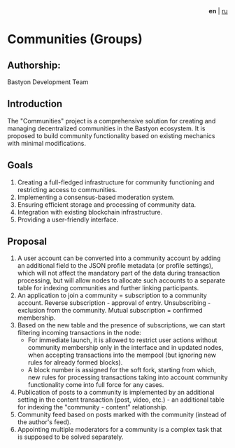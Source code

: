<div align="right">
  <b>en</b> | <a href="readme_ru.md">ru</a>
</div>

# Communities (Groups)

## Authorship:
Bastyon Development Team

## Introduction
The "Communities" project is a comprehensive solution for creating and managing decentralized communities in the Bastyon ecosystem. It is proposed to build community functionality based on existing mechanics with minimal modifications.

## Goals
1. Creating a full-fledged infrastructure for community functioning and restricting access to communities.
2. Implementing a consensus-based moderation system.
3. Ensuring efficient storage and processing of community data.
4. Integration with existing blockchain infrastructure.
5. Providing a user-friendly interface.

## Proposal

1. A user account can be converted into a community account by adding an additional field to the JSON profile metadata (or profile settings), which will not affect the mandatory part of the data during transaction processing, but will allow nodes to allocate such accounts to a separate table for indexing communities and further linking participants.
2. An application to join a community = subscription to a community account. Reverse subscription - approval of entry. Unsubscribing - exclusion from the community. Mutual subscription = confirmed membership.
3. Based on the new table and the presence of subscriptions, we can start filtering incoming transactions in the node:
   - For immediate launch, it is allowed to restrict user actions without community membership only in the interface and in updated nodes, when accepting transactions into the mempool (but ignoring new rules for already formed blocks).
   - A block number is assigned for the soft fork, starting from which, new rules for processing transactions taking into account community functionality come into full force for any cases.
4. Publication of posts to a community is implemented by an additional setting in the content transaction (post, video, etc.) - an additional table for indexing the "community - content" relationship.
5. Community feed based on posts marked with the community (instead of the author's feed).
6. Appointing multiple moderators for a community is a complex task that is supposed to be solved separately.

